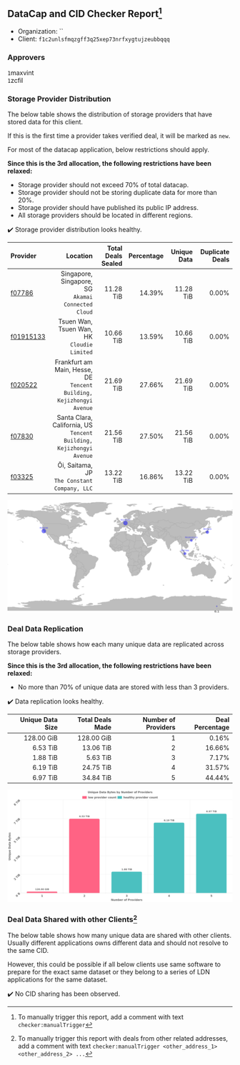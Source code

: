 ## DataCap and CID Checker Report[^1]
 - Organization: ``
 - Client: `f1c2unlsfmqzgff3q25xep73nrfxygtujzeubbqqq`
### Approvers
`1`maxvint<br/>`1`zcfil

### Storage Provider Distribution
The below table shows the distribution of storage providers that have stored data for this client.

If this is the first time a provider takes verified deal, it will be marked as `new`.

For most of the datacap application, below restrictions should apply.

**Since this is the 3rd allocation, the following restrictions have been relaxed:**
 - Storage provider should not exceed 70% of total datacap.
 - Storage provider should not be storing duplicate data for more than 20%.
 - Storage provider should have published its public IP address.
 - All storage providers should be located in different regions.

✔️ Storage provider distribution looks healthy.

| Provider                                              |                                                                Location | Total Deals Sealed | Percentage | Unique Data | Duplicate Deals |
| :---------------------------------------------------- | ----------------------------------------------------------------------: | -----------------: | ---------: | ----------: | --------------: |
| [f07786](https://filfox.info/en/address/f07786)       |                   Singapore, Singapore, SG<br/>`Akamai Connected Cloud` |          11.28 TiB |     14.39% |   11.28 TiB |           0.00% |
| [f01915133](https://filfox.info/en/address/f01915133) |                          Tsuen Wan, Tsuen Wan, HK<br/>`Cloudie Limited` |          10.66 TiB |     13.59% |   10.66 TiB |           0.00% |
| [f020522](https://filfox.info/en/address/f020522)     | Frankfurt am Main, Hesse, DE<br/>`Tencent Building, Kejizhongyi Avenue` |          21.69 TiB |     27.66% |   21.69 TiB |           0.00% |
| [f07830](https://filfox.info/en/address/f07830)       |  Santa Clara, California, US<br/>`Tencent Building, Kejizhongyi Avenue` |          21.56 TiB |     27.50% |   21.56 TiB |           0.00% |
| [f03325](https://filfox.info/en/address/f03325)       |                         Ōi, Saitama, JP<br/>`The Constant Company, LLC` |          13.22 TiB |     16.86% |   13.22 TiB |           0.00% |

<img src="https://raw.githubusercontent.com/data-preservation-programs/filplus-checker-assets/main/filecoin-project/filecoin-plus-large-datasets/issues/1910/1683601709431.png"/>

### Deal Data Replication
The below table shows how each many unique data are replicated across storage providers.


**Since this is the 3rd allocation, the following restrictions have been relaxed:**
- No more than 70% of unique data are stored with less than 3 providers.

✔️ Data replication looks healthy.

| Unique Data Size | Total Deals Made | Number of Providers | Deal Percentage |
| ---------------: | ---------------: | ------------------: | --------------: |
|       128.00 GiB |       128.00 GiB |                   1 |           0.16% |
|         6.53 TiB |        13.06 TiB |                   2 |          16.66% |
|         1.88 TiB |         5.63 TiB |                   3 |           7.17% |
|         6.19 TiB |        24.75 TiB |                   4 |          31.57% |
|         6.97 TiB |        34.84 TiB |                   5 |          44.44% |

<img src="https://raw.githubusercontent.com/data-preservation-programs/filplus-checker-assets/main/filecoin-project/filecoin-plus-large-datasets/issues/1910/1683601710221.png"/>

### Deal Data Shared with other Clients[^3]
The below table shows how many unique data are shared with other clients.
Usually different applications owns different data and should not resolve to the same CID.

However, this could be possible if all below clients use same software to prepare for the exact same dataset or they belong to a series of LDN applications for the same dataset.

✔️ No CID sharing has been observed.

[^1]: To manually trigger this report, add a comment with text `checker:manualTrigger`

[^2]: Deals from those addresses are combined into this report as they are specified with `checker:manualTrigger`

[^3]: To manually trigger this report with deals from other related addresses, add a comment with text `checker:manualTrigger <other_address_1> <other_address_2> ...`
